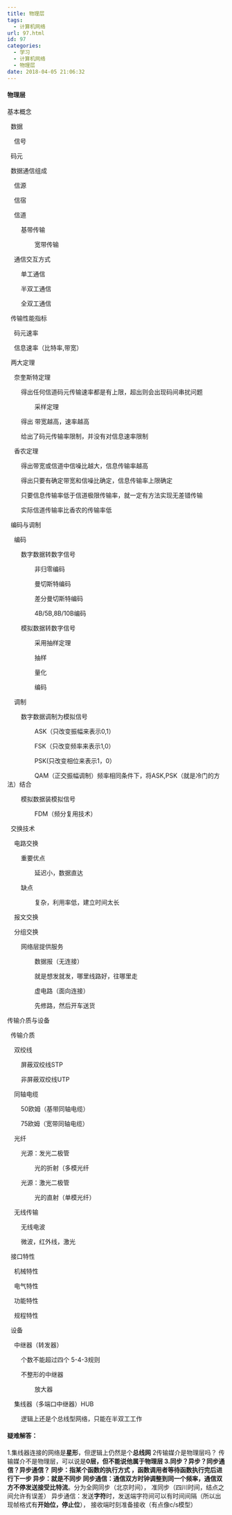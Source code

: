 ```yaml
---
title: 物理层
tags:
  - 计算机网络
url: 97.html
id: 97
categories:
  - 学习
  - 计算机网络
  - 物理层
date: 2018-04-05 21:06:32
---
```




#### 物理层

基本概念

  数据

    信号

  码元

  数据通信组成

    信源

    信宿

    信道

        基带传输

                宽带传输

    通信交互方式

        单工通信

        半双工通信

        全双工通信

  传输性能指标

    码元速率

    信息速率（比特率,带宽）

  两大定理

    奈奎斯特定理

        得出任何信道码元传输速率都是有上限，超出则会出现码间串扰问题

                采样定理

        得出 带宽越高，速率越高

        给出了码元传输率限制，并没有对信息速率限制

    香农定理

        得出带宽或信道中信噪比越大，信息传输率越高

        得出只要有确定带宽和信噪比确定，信息传输率上限确定

        只要信息传输率低于信道极限传输率，就一定有方法实现无差错传输

        实际信道传输率比香农的传输率低

  编码与调制

    编码

        数字数据转数字信号

                非归零编码

                曼切斯特编码

                差分曼切斯特编码

                4B/5B,8B/10B编码

        模拟数据转数字信号

                采用抽样定理

                抽样

                量化

                编码

    调制

        数字数据调制为模拟信号

                ASK（只改变振幅来表示0,1）

                FSK（只改变频率来表示1,0）

                PSK(只改变相位来表示1，0）

                QAM（正交振幅调制）频率相同条件下，将ASK,PSK（就是冷门的方法）结合

        模拟数据装模拟信号

                FDM（频分复用技术）

  交换技术

    电路交换

        重要优点

                延迟小，数据直达

        缺点

                复杂，利用率低，建立时间太长

    报文交换

    分组交换

        网络层提供服务

                数据报（无连接）

                就是想发就发，哪里线路好，往哪里走

                虚电路（面向连接）

                先修路，然后开车送货

传输介质与设备

  传输介质

    双绞线

        屏蔽双绞线STP

        非屏蔽双绞线UTP

    同轴电缆

        50欧姆（基带同轴电缆）

        75欧姆（宽带同轴电缆）

    光纤

        光源：发光二极管

                光的折射（多模光纤

        光源：激光二极管

                光的直射（单模光纤）

    无线传输

        无线电波

        微波，红外线，激光

  接口特性

    机械特性

    电气特性

    功能特性

    规程特性

  设备

    中继器（转发器）

        个数不能超过四个 5-4-3规则

        不整形的中继器

                放大器

    集线器（多端口中继器）HUB

        逻辑上还是个总线型网络，只能在半双工工作

#### 疑难解答：

1.集线器连接的网络是**星形**，但逻辑上仍然是个**总线网** 2传输媒介是物理层吗？
 传输媒介不是物理层，可以说是**0层，**但不能说他属于物理层 3.同步？异步？同步通信？异步通信？
 同步：指某个函数的执行方式 ，函数调用者等待函数执行完后进行下一步 异步：就是不同步 
 同步通信：通信双方时钟调整到同一个频率，通信双方不停发送接受**比特流**。分为全网同步（北京时间），
 准同步（四川时间，结点之间允许有误差） 异步通信：发送**字符**时，发送端字符间可以有时间间隔（所以出现帧格式有**开始位，停止位**），
 接收端时刻准备接收（有点像c/s模型）
  
